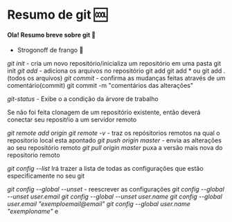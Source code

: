 # Resumo de git :cool:

#### Ola! Resumo breve sobre git :wave:

- Strogonoff de frango :chicken:

*git init* - cria um novo repositório/inicializa um repositório em uma pasta
     git init
*git add* - adiciona os arquivos no repositório 
     git add <arquivo>
     git add * ou git add . (todos os arquivos)
*git commit* - confirma as mudanças feitas através de um comentário(commit)
     git commit -m "comentários das alterações"

*git-status* - Exibe o a condição da árvore de trabalho

Se não foi feita clonagem de um repositório existente, então deverá conectar seu repositŕio a um servidor remoto

*git remote add origin <servidor>*
*git remote -v* - traz os repósitorios remotos na qual o repositorio local esta apontado
*git push origin master* - envia as alterações ao seu repositório remoto
*git pull origin master* puxa a versão mais nova do repositorio remoto

*git config --list* Irá trazer a lista de todas as configurações que estão especificamente no seu git

*git config --global --unset* - reescrever as configurações
      *git config --global --unset user.email*
      *git config --global --unset user.name*
      *git config --global user.email "exemploemail@email"*
      *git config --global user.name "exemploname"*
e



